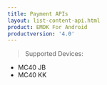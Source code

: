 ```yaml
---
title: Payment APIs
layout: list-content-api.html
product: EMDK For Android
productversion: '4.0'
---
```


>Supported Devices:
* MC40 JB
* MC40 KK











